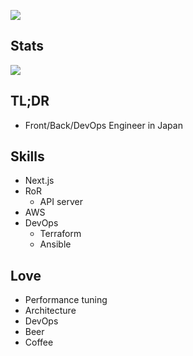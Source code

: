 ![](https://badgen.net/badge/Sleep/failing/red)

## Stats
<img src="https://github-readme-stats.vercel.app/api?username=HiroyukiYagihashi&show_icons=true&theme=tokyonight" >

## TL;DR
- Front/Back/DevOps Engineer in Japan

## Skills
- Next.js
- RoR
  - API server
- AWS
- DevOps
  - Terraform
  - Ansible

## Love
- Performance tuning
- Architecture
- DevOps
- Beer
- Coffee

